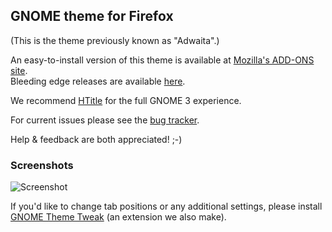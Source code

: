 ## GNOME theme for Firefox

(This is the theme previously known as "Adwaita".)

An easy-to-install version of this theme is available at 
[Mozilla's ADD-ONS site](https://addons.mozilla.org/en-US/firefox/addon/adwaita).  
Bleeding edge releases are available [here](https://launchpad.net/gnome-integration/firefox-gnome/firefox-gnome-releases).

We recommend [HTitle](https://addons.mozilla.org/en-US/firefox/addon/htitle) 
for the full GNOME 3 experience.

For current issues please see the 
[bug tracker](https://github.com/lbrfabio/firefox-gnome-flat/issues).

Help & feedback are both appreciated! ;-)

### Screenshots
![Screenshot](https://raw.github.com/lbrfabio/firefox-gnome-flat/master/screenshots/screenshot-tabs-on-bottom.png)

If you'd like to change tab positions or any additional settings, 
please install [GNOME Theme Tweak](https://addons.mozilla.org/en-US/firefox/addon/gnome-theme-tweak/)
(an extension we also make).
